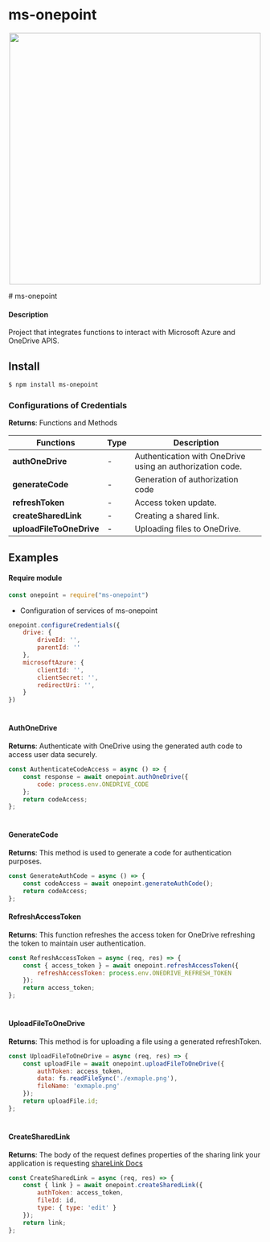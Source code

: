 # ms-onepoint

<p align="center">
  <img align="center" width="500px" src="https://i.ibb.co/LZ67ywk/IMG-4637.jpg" />
</p>
# ms-onepoint

#### Description
Project that integrates functions to interact with Microsoft Azure and OneDrive APIS.

## Install

```bash
$ npm install ms-onepoint
```


### Configurations of Credentials



**Returns**: Functions and Methods

| Functions              | Type           | Description                                                                                     |
|--------------------| ----------------- | ----------------------------------------------------------------------------------------------- |
| **authOneDrive**             |         -          |        Authentication with OneDrive using an authorization code.                                                                                    
| **generateCode** |               -    | Generation of authorization code               
| **refreshToken**    | - | Access token update.                                                                                  
| **createSharedLink**    |      -             | Creating a shared link.                                                  
| **uploadFileToOneDrive**     |        -           | Uploading files to OneDrive.                             


## Examples

#### Require module

```javascript
const onepoint = require("ms-onepoint")

```

+ Configuration of services of ms-onepoint

```javascript
onepoint.configureCredentials({
    drive: {
        driveId: '',
        parentId: ''
    },
    microsoftAzure: {
        clientId: '',
        clientSecret: '',
        redirectUri: '',
    }
})
```


#

#### AuthOneDrive

**Returns**: Authenticate with OneDrive using the generated auth code to access user data securely.

```javascript
const AuthenticateCodeAccess = async () => {
    const response = await onepoint.authOneDrive({
        code: process.env.ONEDRIVE_CODE 
    };
    return codeAccess;
};
```

#

#### GenerateCode

**Returns**: This method is used to generate a code for authentication purposes.

```javascript
const GenerateAuthCode = async () => {
    const codeAccess = await onepoint.generateAuthCode();
    return codeAccess;
};
```

#### RefreshAccessToken

**Returns**: This function refreshes the access token for OneDrive refreshing the token to maintain user authentication.

```javascript
const RefreshAccessToken = async (req, res) => {
    const { access_token } = await onepoint.refreshAccessToken({
        refreshAccessToken: process.env.ONEDRIVE_REFRESH_TOKEN 
    });
    return access_token;
};
```

#

#### UploadFileToOneDrive

**Returns**: This method is for uploading a file using a generated refreshToken.

```javascript
const UploadFileToOneDrive = async (req, res) => {
    const uploadFile = await onepoint.uploadFileToOneDrive({ 
        authToken: access_token,
        data: fs.readFileSync('./exmaple.png'),
        fileName: 'exmaple.png' 
    });
    return uploadFile.id;
};
```
#

#### CreateSharedLink

**Returns**: The body of the request defines properties of the sharing link your application is requesting [shareLink Docs](https://learn.microsoft.com/en-us/onedrive/developer/rest-api/api/driveitem_createlink?view=odsp-graph-online)

```javascript
const CreateSharedLink = async (req, res) => {
    const { link } = await onepoint.createSharedLink({
        authToken: access_token,
        fileId: id,
        type: { type: 'edit' }
    });
    return link;
};
```
